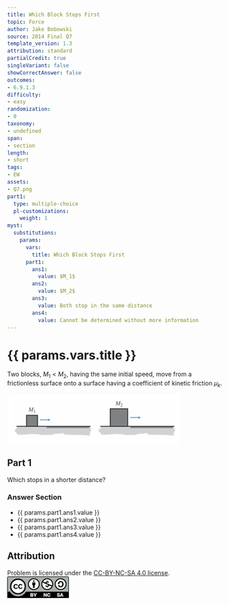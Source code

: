 ```yaml
---
title: Which Block Stops First
topic: Force
author: Jake Bobowski
source: 2014 Final Q7
template_version: 1.3
attribution: standard
partialCredit: true
singleVariant: false
showCorrectAnswer: false
outcomes:
- 6.9.1.3
difficulty:
- easy
randomization:
- 0
taxonomy:
- undefined
span:
- section
length:
- short
tags:
- EW
assets:
- Q7.png
part1:
  type: multiple-choice
  pl-customizations:
    weight: 1
myst:
  substitutions:
    params:
      vars:
        title: Which Block Stops First
      part1:
        ans1:
          value: $M_1$
        ans2:
          value: $M_2$
        ans3:
          value: Both stop in the same distance
        ans4:
          value: Cannot be determined without more information
---
```

# {{ params.vars.title }}
Two blocks, $M_1$ \< $M_2$, having the same initial speed, move from a frictionless surface onto a surface having a coefficient of kinetic friction $\mu_k$.

<img src="Q7.png" alt="Image depicting two blocks on separate surfaces. M1 is smaller than M2." width=400>

## Part 1

Which stops in a shorter distance?

### Answer Section

- {{ params.part1.ans1.value }}
- {{ params.part1.ans2.value }}
- {{ params.part1.ans3.value }}
- {{ params.part1.ans4.value }}

## Attribution

Problem is licensed under the [CC-BY-NC-SA 4.0 license](https://creativecommons.org/licenses/by-nc-sa/4.0/).<br> ![The Creative Commons 4.0 license requiring attribution-BY, non-commercial-NC, and share-alike-SA license.](https://raw.githubusercontent.com/firasm/bits/master/by-nc-sa.png)